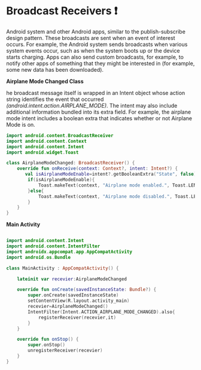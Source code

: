 # Broadcast Receivers :exclamation:

Android system and other Android apps, similar to the publish-subscribe design pattern. These broadcasts are sent when an event of interest occurs. For example, the Android system sends broadcasts when various system events occur, such as when the system boots up or the device starts charging. Apps can also send custom broadcasts, for example, to notify other apps of something that they might be interested in (for example, some new data has been downloaded).

**Airplane Mode Changed Class**

he broadcast message itself is wrapped in an Intent object whose action string identifies the event that occurred *(android.intent.action.AIRPLANE_MODE)*. The intent may also include additional information bundled into its extra field. For example, the airplane mode intent includes a boolean extra that indicates whether or not Airplane Mode is on. 
```kotlin
import android.content.BroadcastReceiver
import android.content.Context
import android.content.Intent
import android.widget.Toast

class AirplaneModeChanged: BroadcastReceiver() {
    override fun onReceive(context: Context?, intent: Intent?) {
       val isAirplaneModeEnable=intent?.getBooleanExtra("State", false)?: return
        if(isAirplaneModeEnable){
            Toast.makeText(context, "Airplane mode enabled.", Toast.LENGTH_LONG).show()
        }else{
            Toast.makeText(context, "Airplane mode disabled.", Toast.LENGTH_LONG).show()
        }
    }
}
```

**Main Activity**

```kotlin

import android.content.Intent
import android.content.IntentFilter
import androidx.appcompat.app.AppCompatActivity
import android.os.Bundle

class MainActivity : AppCompatActivity() {

    lateinit var recevier:AirplaneModeChanged

    override fun onCreate(savedInstanceState: Bundle?) {
        super.onCreate(savedInstanceState)
        setContentView(R.layout.activity_main)
        recevier=AirplaneModeChanged()
        IntentFilter(Intent.ACTION_AIRPLANE_MODE_CHANGED).also{
            registerReceiver(recevier,it)
        }
    }

    override fun onStop() {
        super.onStop()
        unregisterReceiver(recevier)
    }
}
```
